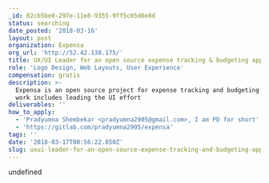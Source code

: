 ```yaml
---
_id: 02cb5be0-297e-11e8-9355-9ff5c65d6e8d
status: searching
date_posted: '2018-03-16'
layout: post
organization: Expensa
org_url: 'http://52.42.138.175/'
title: UX/UI Leader for an open source expense tracking & budgeting app
role: 'Logo Design, Web Layouts, User Experience'
compensation: gratis
description: >-
  Expensa is an open source project for expense tracking and budgeting. Design
  work includes leading the UI effort
deliverables: ''
how_to_apply:
  - 'Pradyumna Shembekar <pradyumna2905@gmail.com>, I am PD for short'
  - 'https://gitlab.com/pradyumna2905/expensa'
tags: ''
date: '2018-03-17T00:56:22.850Z'
slug: uxui-leader-for-an-open-source-expense-tracking-and-budgeting-app
---
```

undefined
